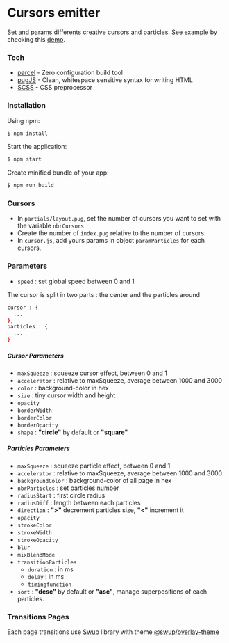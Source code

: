 # Cursors emitter
Set and params differents creative cursors and particles.
See example by checking this [demo](https://www.marvinx.com/cursors-emitter).

### Tech
* [parcel](https://parceljs.org/) - Zero configuration build tool
* [pugJS](https://pugjs.org) - Clean, whitespace sensitive syntax for writing HTML
* [SCSS](https://sass-lang.com/) - CSS preprocessor

### Installation
Using npm:
```sh
$ npm install
```
Start the application:
```sh
$ npm start
```
Create minified bundle of your app:
```sh
$ npm run build
```

### Cursors
* In `partials/layout.pug`, set the number of cursors you want to set with the variable `nbrCursors`
* Create the number of `index.pug` relative to the number of cursors.
* In `cursor.js`, add yours params in object `paramParticles` for each cursors.

### Parameters
* `speed` : set global speed between 0 and 1

The cursor is split in two parts : the center and the particles around
```sh
cursor : {
  ...
},
particles : {
  ...
}
```
##### Cursor Parameters
* `maxSqueeze` : squeeze cursor effect, between 0 and 1
* `accelerator` : relative to maxSqueeze, average between 1000 and 3000
* `color` : background-color in hex
* `size` : tiny cursor width and height
* `opacity`
* `borderWidth`
* `borderColor`
* `borderOpacity`
* `shape` : **"circle"** by default or **"square"**

##### Particles Parameters
* `maxSqueeze` : squeeze particle effect, between 0 and 1
* `accelerator` : relative to maxSqueeze, average between 1000 and 3000
* `backgroundColor` : background-color of all page in hex
* `nbrParticles` : set particles number
* `radiusStart` : first circle radius
* `radiusDiff` : length between each particles
* `direction` : **">"** decrement particles size, **"<"** increment it
* `opacity`
* `strokeColor`
* `strokeWidth`
* `strokeOpacity`
* `blur`
* `mixBlendMode`
* `transitionParticles`
    * `duration` : in ms
    * `delay` : in ms
    * `timingfunction`
* `sort` : **"desc"** by default or **"asc"**, manage superpositions of each particles.

### Transitions Pages
Each page transitions use [Swup](https://swup.js.org/) library with theme [@swup/overlay-theme](https://swup.js.org/themes/overlay-theme)








